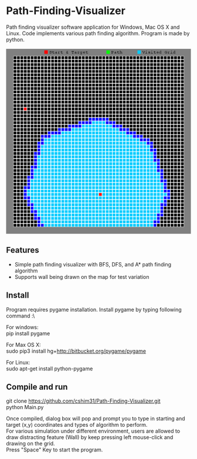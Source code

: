 # Path-Finding-Visualizer
Path finding visualizer software application for Windows, Mac OS X and Linux. Code implements various path finding algorithm. Program is made by python. <br/><br/>
<img src = "img/portfolio2.png" alt = "Screenshot of a path finding visualizer program" style = "max-width:100%;"/> <br/>
## Features
* Simple path finding visualizer with BFS, DFS, and A* path finding algorithm
* Supports wall being drawn on the map for test variation

## Install
Program requires pygame installation. Install pygame by typing following command :\

For windows:\
pip install pygame

For Max OS X:\
sudo pip3 install hg+http://bitbucket.org/pygame/pygame

For Linux:\
sudo apt-get install python-pygame

## Compile and run
git clone https://github.com/cshim31/Path-Finding-Visualizer.git \
python Main.py

Once compiled, dialog box will pop and prompt you to type in starting and target (x,y) coordinates and types of algorithm to perform. \
For various simulation under different environment, users are allowed to draw distracting feature (Wall) by keep pressing left mouse-click and drawing on the grid. \
Press "Space" Key to start the program.

